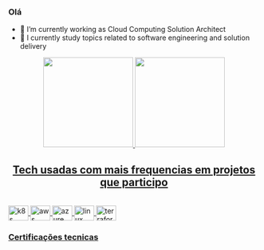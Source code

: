 ### Olá

- 🔭 I’m currently working as Cloud Computing Solution Architect 
- 🌱 I currently study topics related to software engineering and solution delivery

<div align="center">
  <a href="https://github.com/jeliasmoreira">
  <img height="180em" src="https://github-readme-stats.vercel.app/api?username=jeliasmoreira&show_icons=true&theme=dracula&include_all_commits=true&count_private=true"/>
  <img height="180em" src="https://github-readme-stats.vercel.app/api/top-langs/?username=jeliasmoreira&layout=compact&langs_count=7&theme=dracula"/>

## Tech usadas com mais frequencias em projetos que participo    
</div>
  <div style="display: inline_block"><br>
  <img align="center" alt="k8s" height="30" width="40"      src="https://cdn.jsdelivr.net/gh/devicons/devicon/icons/kubernetes/kubernetes-plain.svg">
 <img align="center" alt="aws" height="30" width="40"  src="https://cdn.jsdelivr.net/gh/devicons/devicon/icons/amazonwebservices/amazonwebservices-original-wordmark.svg">     
 <img align="center" alt="azure" height="30" width="40"   src="https://cdn.jsdelivr.net/gh/devicons/devicon/icons/azure/azure-original-wordmark.svg">        
 <img align="center" alt="linux" height="30" width="40"   src="https://cdn.jsdelivr.net/gh/devicons/devicon/icons/linux/linux-original.svg">   
 <img align="center" alt="terraform" height="30" width="40"   src="https://raw.githubusercontent.com/shuaibiyy/awesome-terraform/master/terraform.svg">          
</div>

  
### Certificações tecnicas
  
 
  
